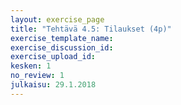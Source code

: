 ```yaml
---
layout: exercise_page
title: "Tehtävä 4.5: Tilaukset (4p)"
exercise_template_name:
exercise_discussion_id:
exercise_upload_id:
kesken: 1
no_review: 1
julkaisu: 29.1.2018
---
```

